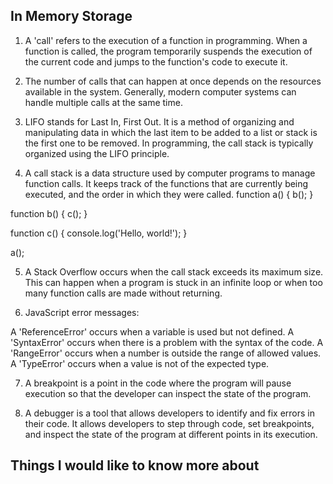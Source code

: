 ## In Memory Storage

1. A 'call' refers to the execution of a function in programming. When a function is called, the program temporarily suspends the execution of the current code and jumps to the function's code to execute it.

2. The number of calls that can happen at once depends on the resources available in the system. Generally, modern computer systems can handle multiple calls at the same time.

3. LIFO stands for Last In, First Out. It is a method of organizing and manipulating data in which the last item to be added to a list or stack is the first one to be removed. In programming, the call stack is typically organized using the LIFO principle.

4. A call stack is a data structure used by computer programs to manage function calls. It keeps track of the functions that are currently being executed, and the order in which they were called.
function a() {
  b();
}

function b() {
  c();
}

function c() {
  console.log('Hello, world!');
}

a();


5. A Stack Overflow occurs when the call stack exceeds its maximum size. This can happen when a program is stuck in an infinite loop or when too many function calls are made without returning.

6. JavaScript error messages:

A 'ReferenceError' occurs when a variable is used but not defined.
A 'SyntaxError' occurs when there is a problem with the syntax of the code.
A 'RangeError' occurs when a number is outside the range of allowed values.
A 'TypeError' occurs when a value is not of the expected type.

7. A breakpoint is a point in the code where the program will pause execution so that the developer can inspect the state of the program.

8. A debugger is a tool that allows developers to identify and fix errors in their code. It allows developers to step through code, set breakpoints, and inspect the state of the program at different points in its execution.

## Things I would like to know more about